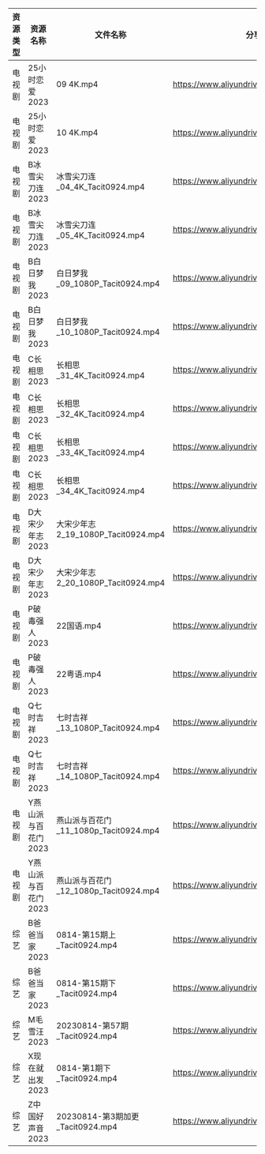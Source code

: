 | 资源类型 | 资源名称         | 文件名称                           | 分享链接                                      | 更新时间       |
| ---- | ------------ | ------------------------------ | ----------------------------------------- | ---------- |
| 电视剧  | 25小时恋爱2023   | 09 4K.mp4                      | https://www.aliyundrive.com/s/J3KM8L4y4EF | 2023-08-15 |
| 电视剧  | 25小时恋爱2023   | 10 4K.mp4                      | https://www.aliyundrive.com/s/J3KM8L4y4EF | 2023-08-15 |
| 电视剧  | B冰雪尖刀连2023   | 冰雪尖刀连_04_4K_Tacit0924.mp4      | https://www.aliyundrive.com/s/qJv5ZZatxRN | 2023-08-15 |
| 电视剧  | B冰雪尖刀连2023   | 冰雪尖刀连_05_4K_Tacit0924.mp4      | https://www.aliyundrive.com/s/qJv5ZZatxRN | 2023-08-15 |
| 电视剧  | B白日梦我2023    | 白日梦我_09_1080P_Tacit0924.mp4    | https://www.aliyundrive.com/s/ehXyRVP8Cut | 2023-08-15 |
| 电视剧  | B白日梦我2023    | 白日梦我_10_1080P_Tacit0924.mp4    | https://www.aliyundrive.com/s/ehXyRVP8Cut | 2023-08-15 |
| 电视剧  | C长相思2023     | 长相思_31_4K_Tacit0924.mp4        | https://www.aliyundrive.com/s/4u3FpioY6BR | 2023-08-15 |
| 电视剧  | C长相思2023     | 长相思_32_4K_Tacit0924.mp4        | https://www.aliyundrive.com/s/4u3FpioY6BR | 2023-08-15 |
| 电视剧  | C长相思2023     | 长相思_33_4K_Tacit0924.mp4        | https://www.aliyundrive.com/s/4u3FpioY6BR | 2023-08-15 |
| 电视剧  | C长相思2023     | 长相思_34_4K_Tacit0924.mp4        | https://www.aliyundrive.com/s/4u3FpioY6BR | 2023-08-15 |
| 电视剧  | D大宋少年志2023   | 大宋少年志2_19_1080P_Tacit0924.mp4  | https://www.aliyundrive.com/s/Be2ceEjJu56 | 2023-08-15 |
| 电视剧  | D大宋少年志2023   | 大宋少年志2_20_1080P_Tacit0924.mp4  | https://www.aliyundrive.com/s/Be2ceEjJu56 | 2023-08-15 |
| 电视剧  | P破毒强人2023    | 22国语.mp4                       | https://www.aliyundrive.com/s/N9L3L9L9hNr | 2023-08-15 |
| 电视剧  | P破毒强人2023    | 22粤语.mp4                       | https://www.aliyundrive.com/s/N9L3L9L9hNr | 2023-08-15 |
| 电视剧  | Q七时吉祥2023    | 七时吉祥_13_1080P_Tacit0924.mp4    | https://www.aliyundrive.com/s/sVcBcZXyuFA | 2023-08-15 |
| 电视剧  | Q七时吉祥2023    | 七时吉祥_14_1080P_Tacit0924.mp4    | https://www.aliyundrive.com/s/sVcBcZXyuFA | 2023-08-15 |
| 电视剧  | Y燕山派与百花门2023 | 燕山派与百花门_11_1080p_Tacit0924.mp4 | https://www.aliyundrive.com/s/aBmMJZmQGsL | 2023-08-15 |
| 电视剧  | Y燕山派与百花门2023 | 燕山派与百花门_12_1080p_Tacit0924.mp4 | https://www.aliyundrive.com/s/aBmMJZmQGsL | 2023-08-15 |
| 综艺   | B爸爸当家2023    | 0814-第15期上_Tacit0924.mp4       | https://www.aliyundrive.com/s/SqHa3g1TkvY | 2023-08-15 |
| 综艺   | B爸爸当家2023    | 0814-第15期下_Tacit0924.mp4       | https://www.aliyundrive.com/s/SqHa3g1TkvY | 2023-08-15 |
| 综艺   | M毛雪汪2023     | 20230814-第57期_Tacit0924.mp4    | https://www.aliyundrive.com/s/asPqfgPRqAg | 2023-08-15 |
| 综艺   | X现在就出发2023   | 0814-第1期下_Tacit0924.mp4        | https://www.aliyundrive.com/s/RBtsDZX8Y3n | 2023-08-15 |
| 综艺   | Z中国好声音2023   | 20230814-第3期加更_Tacit0924.mp4   | https://www.aliyundrive.com/s/q47nz1QFkwP | 2023-08-15 |
